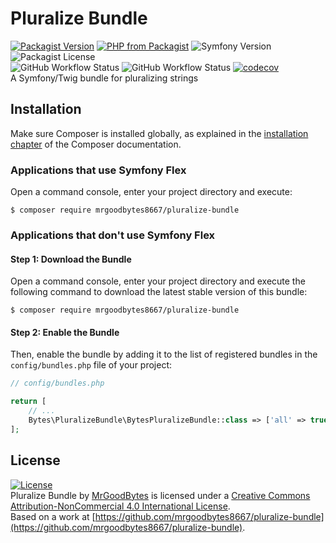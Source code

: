 # Pluralize Bundle
[![Packagist Version](https://img.shields.io/packagist/v/mrgoodbytes8667/pluralize-bundle?logo=packagist&logoColor=FFF&style=flat)](https://packagist.org/packages/mrgoodbytes8667/pluralize-bundle)
[![PHP from Packagist](https://img.shields.io/packagist/php-v/mrgoodbytes8667/pluralize-bundle?logo=php&logoColor=FFF&style=flat)](https://packagist.org/packages/mrgoodbytes8667/pluralize-bundle)
![Symfony Version](https://img.shields.io/badge/symfony-%5E5.2-blue?logo=symfony&logoColor=FFF&style=flat)
![Packagist License](https://img.shields.io/packagist/l/mrgoodbytes8667/pluralize-bundle?logo=creative-commons&logoColor=FFF&style=flat)  
![GitHub Workflow Status](https://img.shields.io/github/workflow/status/mrgoodbytes8667/pluralize-bundle/release?label=stable&logo=github&logoColor=FFF&style=flat)
![GitHub Workflow Status](https://img.shields.io/github/workflow/status/mrgoodbytes8667/pluralize-bundle/tests?logo=github&logoColor=FFF&style=flat)
[![codecov](https://img.shields.io/codecov/c/github/mrgoodbytes8667/pluralize-bundle?logo=codecov&logoColor=FFF&style=flat)](https://codecov.io/gh/mrgoodbytes8667/pluralize-bundle)  
A Symfony/Twig bundle for pluralizing strings

## Installation

Make sure Composer is installed globally, as explained in the
[installation chapter](https://getcomposer.org/doc/00-intro.md)
of the Composer documentation.

### Applications that use Symfony Flex

Open a command console, enter your project directory and execute:

```console
$ composer require mrgoodbytes8667/pluralize-bundle
```

### Applications that don't use Symfony Flex

#### Step 1: Download the Bundle

Open a command console, enter your project directory and execute the
following command to download the latest stable version of this bundle:

```console
$ composer require mrgoodbytes8667/pluralize-bundle
```

#### Step 2: Enable the Bundle

Then, enable the bundle by adding it to the list of registered bundles
in the `config/bundles.php` file of your project:

```php
// config/bundles.php

return [
    // ...
    Bytes\PluralizeBundle\BytesPluralizeBundle::class => ['all' => true],
];
```

## License
[![License](https://i.creativecommons.org/l/by-nc/4.0/88x31.png)]("http://creativecommons.org/licenses/by-nc/4.0/)  
Pluralize Bundle by [MrGoodBytes](https://www.goodbytes.live) is licensed under a [Creative Commons Attribution-NonCommercial 4.0 International License](http://creativecommons.org/licenses/by-nc/4.0/).  
Based on a work at [https://github.com/mrgoodbytes8667/pluralize-bundle](https://github.com/mrgoodbytes8667/pluralize-bundle).